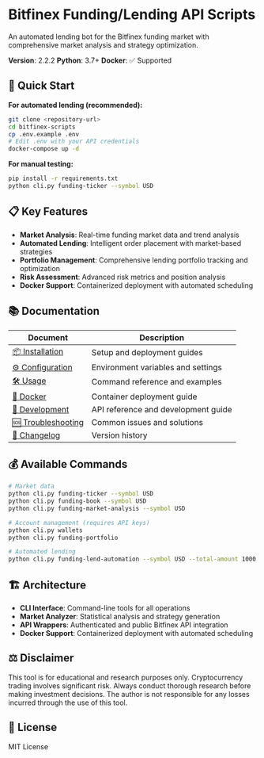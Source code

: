 # Bitfinex Funding/Lending API Scripts

An automated lending bot for the Bitfinex funding market with comprehensive market analysis and strategy optimization.

**Version**: 2.2.2
**Python**: 3.7+
**Docker**: ✅ Supported

## 🚀 Quick Start

**For automated lending (recommended):**
```bash
git clone <repository-url>
cd bitfinex-scripts
cp .env.example .env
# Edit .env with your API credentials
docker-compose up -d
```

**For manual testing:**
```bash
pip install -r requirements.txt
python cli.py funding-ticker --symbol USD
```

## 📋 Key Features

- **Market Analysis**: Real-time funding market data and trend analysis
- **Automated Lending**: Intelligent order placement with market-based strategies
- **Portfolio Management**: Comprehensive lending portfolio tracking and optimization
- **Risk Assessment**: Advanced risk metrics and position analysis
- **Docker Support**: Containerized deployment with automated scheduling

## 📚 Documentation

| Document | Description |
|----------|-------------|
| [📦 Installation](docs/INSTALL.md) | Setup and deployment guides |
| [⚙️ Configuration](docs/CONFIG.md) | Environment variables and settings |
| [🛠️ Usage](docs/USAGE.md) | Command reference and examples |
| [🐳 Docker](docs/DOCKER.md) | Container deployment guide |
| [🔧 Development](docs/DEVELOPMENT.md) | API reference and development guide |
| [🆘 Troubleshooting](docs/TROUBLESHOOTING.md) | Common issues and solutions |
| [📝 Changelog](docs/CHANGELOG.md) | Version history |

## 💰 Available Commands

```bash
# Market data
python cli.py funding-ticker --symbol USD
python cli.py funding-book --symbol USD
python cli.py funding-market-analysis --symbol USD

# Account management (requires API keys)
python cli.py wallets
python cli.py funding-portfolio

# Automated lending
python cli.py funding-lend-automation --symbol USD --total-amount 1000 --min-order 150 --no-confirm
```

## 🏗️ Architecture

- **CLI Interface**: Command-line tools for all operations
- **Market Analyzer**: Statistical analysis and strategy generation
- **API Wrappers**: Authenticated and public Bitfinex API integration
- **Docker Support**: Containerized deployment with automated scheduling

## ⚖️ Disclaimer

This tool is for educational and research purposes only. Cryptocurrency trading involves significant risk. Always conduct thorough research before making investment decisions. The author is not responsible for any losses incurred through the use of this tool.

## 📄 License

MIT License